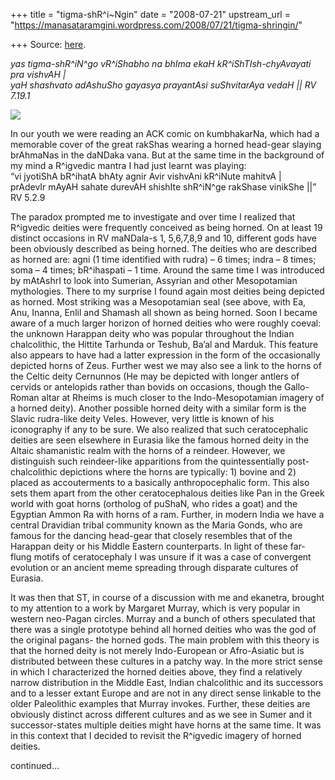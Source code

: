 +++
title = "tigma-shR^i~Ngin"
date = "2008-07-21"
upstream_url = "https://manasataramgini.wordpress.com/2008/07/21/tigma-shringin/"

+++
Source: [here](https://manasataramgini.wordpress.com/2008/07/21/tigma-shringin/).

*yas tigma-shR^iN^go vR^iShabho na bhIma ekaH kR^iShTIsh-chyAvayati pra vishvAH \|  
yaH shashvato adAshuSho gayasya prayantAsi suShvitarAya vedaH \|\| RV 7.19.1*

[![](https://i1.wp.com/farm4.static.flickr.com/3146/2684503352_e486087c91_o.jpg)](http://farm4.static.flickr.com/3146/2684503352_e486087c91_o.jpg)

In our youth we were reading an ACK comic on kumbhakarNa, which had a memorable cover of the great rakShas wearing a horned head-gear slaying brAhmaNas in the daNDaka vana. But at the same time in the background of my mind a R^igvedic mantra I had just learnt was playing:  
“vi jyotiShA bR^ihatA bhAty agnir Avir vishvAni kR^iNute mahitvA \|  
prAdevIr mAyAH sahate durevAH shishIte shR^iN^ge rakShase vinikShe \|\|” RV 5.2.9

The paradox prompted me to investigate and over time I realized that R^igvedic deities were frequently conceived as being horned. On at least 19 distinct occasions in RV maNDala-s 1, 5,6,7,8,9 and 10, different gods have been obviously described as being horned. The deities who are described as horned are: agni (1 time identified with rudra) – 6 times; indra – 8 times; soma – 4 times; bR^ihaspati – 1 time. Around the same time I was introduced by mAtAshrI to look into Sumerian, Assyrian and other Mesopotamian mythologies. There to my surprise I found again most deities being depicted as horned. Most striking was a Mesopotamian seal
(see above, with Ea, Anu, Inanna, Enlil and Shamash all shown as being
horned. Soon I became aware of a much larger horizon of horned deities who were roughly coeval: the unknown Harappan deity who was popular throughout the Indian chalcolithic, the Hittite Tarhunda or Teshub, Ba’al and Marduk. This feature also appears to have had a latter expression in the form of the occasionally depicted horns of Zeus. Further west we may also see a link to the horns of the Celtic deity Cernunnos (He may be depicted with longer antlers of cervids or antelopids rather than bovids on occasions, though the Gallo-Roman altar at Rheims is much closer to the Indo-Mesopotamian imagery of a horned deity). Another possible horned deity with a similar form is the Slavic rudra-like deity Veles. However, very little is known of his iconography if any to be sure. We also realized that such ceratocephalic deities are seen elsewhere in Eurasia like the famous horned deity in the Altaic shamanistic realm with the horns of a reindeer. However, we distinguish such reindeer-like apparitions from the quintessentially post-chalcolithic depictions where the horns are typically: 1) bovine and 2) placed as accouterments to a basically anthropocephalic form. This also sets them apart from the other ceratocephalous deities like Pan in the Greek world with goat horns (ortholog of puShaN, who rides a goat) and the Egyptian Ammon Ra with horns of a ram. Further, in modern India we have a central Dravidian tribal community known as the Maria Gonds, who are famous for the dancing head-gear that closely resembles that of the Harappan deity or his Middle Eastern counterparts. In light of these far-flung motifs of ceratocephaly I was unsure if it was a case of convergent evolution or an ancient meme spreading through disparate cultures of Eurasia.

It was then that ST, in course of a discussion with me and ekanetra, brought to my attention to a work by Margaret Murray, which is very popular in western neo-Pagan circles. Murray and a bunch of others speculated that there was a single prototype behind all horned deities who was the god of the original pagans- the horned gods. The main problem with this theory is that the horned deity is not merely Indo-European or Afro-Asiatic but is distributed between these cultures in a patchy way. In the more strict sense in which I characterized the horned deities above, they find a relatively narrow distribution in the Middle East, Indian chalcolithic and its successors and to a lesser extant Europe and are not in any direct sense linkable to the older Paleolithic examples that Murray invokes. Further, these deities are obviously distinct across different cultures and as we see in Sumer and it successor-states multiple deities might have horns at the same time. It was in this context that I decided to revisit the R^igvedic imagery of horned deities.

continued…

